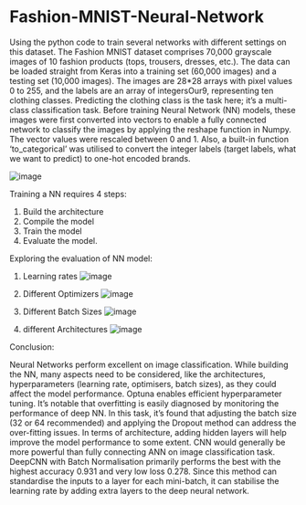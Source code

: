 # Fashion-MNIST-Neural-Network
Using the python code to train several networks with different settings on this dataset. 
The Fashion MNIST dataset comprises 70,000 grayscale images of 10 fashion
products (tops, trousers, dresses, etc.). The data can be loaded straight from
Keras into a training set (60,000 images) and a testing set (10,000 images).
The images are 28*28 arrays with pixel values 0 to 255, and the labels are an
array of integersOur9, representing ten clothing classes. Predicting the clothing
class is the task here; it’s a multi-class classification task.
Before training Neural Network (NN) models, these images were first converted
into vectors to enable a fully connected network to classify the images by
applying the reshape function in Numpy. The vector values were rescaled
between 0 and 1. Also, a built-in function ‘to_categorical’ was utilised to convert
the integer labels (target labels, what we want to predict) to one-hot encoded
brands. 

![image](https://user-images.githubusercontent.com/91108612/174523910-f742209d-1829-4ca3-b669-0862247270d5.png)

Training a NN requires 4 steps:
1. Build the architecture
2. Compile the model
3. Train the model
4. Evaluate the model.

Exploring the evaluation of NN model:

1. Learning rates
![image](https://user-images.githubusercontent.com/91108612/174505236-d0d374b5-8f46-4b2c-82e6-320603c03498.png)

2. Different Optimizers
![image](https://user-images.githubusercontent.com/91108612/174505336-fdb09338-46e6-46ab-a79d-4499dc78c19a.png)

3. Different Batch Sizes
![image](https://user-images.githubusercontent.com/91108612/174505353-b4ff5134-09c3-4ae2-8542-42d50d9cec23.png)

4. different Architectures
![image](https://user-images.githubusercontent.com/91108612/174505399-d6adaba2-006a-4cc1-9030-c563666c5430.png)

Conclusion:

Neural Networks perform excellent on image classification. While building the
NN, many aspects need to be considered, like the architectures,
hyperparameters (learning rate, optimisers, batch sizes), as they could affect
the model performance. Optuna enables efficient hyperparameter tuning. It’s
notable that overfitting is easily diagnosed by monitoring the performance of
deep NN. In this task, it’s found that adjusting the batch size (32 or 64
recommended) and applying the Dropout method can address the over-fitting
issues. In terms of architecture, adding hidden layers will help improve the
model performance to some extent. CNN would generally be more powerful
than fully connecting ANN on image classification task. DeepCNN with Batch
Normalisation primarily performs the best with the highest accuracy 0.931 and
very low loss 0.278. Since this method can standardise the inputs to a layer for
each mini-batch, it can stabilise the learning rate by adding extra layers to the
deep neural network.
